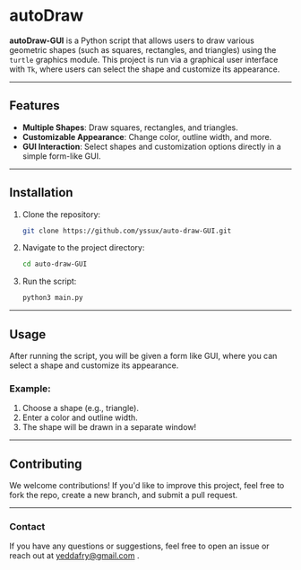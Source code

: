 # **autoDraw**

**autoDraw-GUI** is a Python script that allows users to draw various geometric shapes (such as squares, rectangles, and triangles) using the `turtle` graphics module. This project is run via a graphical user interface with ```Tk```, where users can select the shape and customize its appearance.

---

## **Features**

- **Multiple Shapes**: Draw squares, rectangles, and triangles.
- **Customizable Appearance**: Change color, outline width, and more.
- **GUI Interaction**: Select shapes and customization options directly in a simple form-like GUI.

---

## **Installation**

1. Clone the repository:
    ```bash
    git clone https://github.com/yssux/auto-draw-GUI.git
    ```

2. Navigate to the project directory:
    ```bash
    cd auto-draw-GUI
    ```

3. Run the script:
    ```bash
    python3 main.py
    ```

---

## **Usage**

After running the script, you will be given a form like GUI, where you can select a shape and customize its appearance.

### Example:
1. Choose a shape (e.g., triangle).
2. Enter a color and outline width.
3. The shape will be drawn in a separate window!

---

## **Contributing**

We welcome contributions! If you'd like to improve this project, feel free to fork the repo, create a new branch, and submit a pull request.

---

### **Contact**

If you have any questions or suggestions, feel free to open an issue or reach out at yeddafry@gmail.com .

